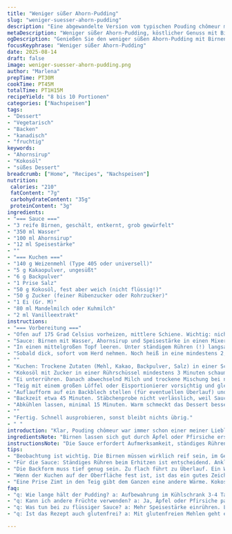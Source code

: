 ```yaml
---
title: "Weniger süßer Ahorn-Pudding"
slug: "weniger-suesser-ahorn-pudding"
description: "Eine abgewandelte Version vom typischen Pouding chômeur mit weniger Zucker, Birnen anstelle von typisch verwendeten Äpfeln und Kokosöl statt Butter. Die Sauce basiert auf reifen Birnen, die mit Ahornsirup eingekocht werden, was ihr eine natürliche Süße und Fruchtigkeit verleiht. Der Teig kombiniert Mehl, Kakao und Kokosöl, um dem Ganzen eine erdige Note zu geben. Die Backzeit und Temperatur wurden leicht angepasst, um den perfekten Ausgleich von Sauce und fluffigem Kuchen zu ermöglichen. Das Ergebnis erinnert an traditionelle kanadische Desserts, mit einer überraschenden Tiefe durch die Modifikationen. Für Vegetarier geeignet, ohne Nüsse. 8 bis 10 Portionen."
metaDescription: "Weniger süßer Ahorn-Pudding, köstlicher Genuss mit Birnen und weniger Zucker. Kreation mit natürlichem Ahornsirup und Kokosöl."
ogDescription: "Genießen Sie den weniger süßen Ahorn-Pudding mit Birnen, reduzierter Süße und einzigartigem Aroma. Ein perfektes Dessert für jeden Anlass."
focusKeyphrase: "Weniger süßer Ahorn-Pudding"
date: 2025-08-14
draft: false
image: weniger-suesser-ahorn-pudding.png
author: "Marlena"
prepTime: PT30M
cookTime: PT45M
totalTime: PT1H15M
recipeYield: "8 bis 10 Portionen"
categories: ["Nachspeisen"]
tags:
- "Dessert"
- "Vegetarisch"
- "Backen"
- "kanadisch"
- "fruchtig"
keywords:
- "Ahornsirup"
- "Kokosöl"
- "süßes Dessert"
breadcrumb: ["Home", "Recipes", "Nachspeisen"]
nutrition: 
 calories: "210"
 fatContent: "7g"
 carbohydrateContent: "35g"
 proteinContent: "3g"
ingredients:
- "=== Sauce ==="
- "3 reife Birnen, geschält, entkernt, grob gewürfelt"
- "350 ml Wasser"
- "100 ml Ahornsirup"
- "12 ml Speisestärke"
- ""
- "=== Kuchen ==="
- "140 g Weizenmehl (Type 405 oder universell)"
- "5 g Kakaopulver, ungesüßt"
- "6 g Backpulver"
- "1 Prise Salz"
- "50 g Kokosöl, fest aber weich (nicht flüssig!)"
- "50 g Zucker (feiner Rübenzucker oder Rohrzucker)"
- "1 Ei (Gr. M)"
- "80 ml Mandelmilch oder Kuhmilch"
- "2 ml Vanilleextrakt"
instructions:
- "=== Vorbereitung ==="
- "Ofen auf 175 Grad Celsius vorheizen, mittlere Schiene. Wichtig: nicht heißer, sonst verbrennt die Sauce unten bevor der Kuchen durch ist."
- "Sauce: Birnen mit Wasser, Ahornsirup und Speisestärke in einen Mixer geben, langsam starten, dann hoch. Richtig fein pürieren, damit keine Stückchen bleiben, sonst stockt die Stärke nicht schön."
- "In einen mittelgroßen Topf leeren. Unter ständigem Rühren (!) langsam erhitzen, bis die Masse sichtbar andickt und blubbert. Nicht aufhören zu rühren, sonst klumpt´s oder brennt an."
- "Sobald dick, sofort vom Herd nehmen. Noch heiß in eine mindestens 2,5-Liter-Auflaufform geben. Wer keine tiefe Form hat, nimmt ein breiteres Backblech, Sauce verteilen, geht auch."
- ""
- "Kuchen: Trockene Zutaten (Mehl, Kakao, Backpulver, Salz) in einer Schüssel vermischen, Klümpchen entfernen."
- "Kokosöl mit Zucker in einer Rührschüssel mindestens 3 Minuten schaumig schlagen, bis es hell und fluffig aussieht. Das ist wichtig für die luftige Textur."
- "Ei unterrühren. Danach abwechselnd Milch und trockene Mischung bei niedriger Geschwindigkeit einarbeiten, sonst fliegt euch alles um die Ohren."
- "Teig mit einem großen Löffel oder Eisportionierer vorsichtig und gleichmäßig auf die heiße Sauce geben. Achtung, es darf nicht gemischt werden! Der Teig schwimmt und backt dabei oben auf der Sauce - typisch für Pouding chômeur."
- "Auflaufform auf ein Backblech stellen (für eventuellen Überlauf) und in den Ofen schieben."
- "Backzeit etwa 45 Minuten. Stäbchenprobe nicht verlässlich, weil Sauce klebrig ist. Besser: Kuchenoberfläche muss hell und fest sein, leicht goldgelb. Sauce blubbert an den Seiten, das ist gut Zeichen."
- "Abkühlen lassen, minimal 15 Minuten. Warm schmeckt das Dessert besser, weil die Sauce noch weich ist. Kalt hat der Kuchen eine festere Konsistenz."
- ""
- "Fertig. Schnell ausprobieren, sonst bleibt nichts übrig."
- " "
introduction: "Klar, Pouding chômeur war immer schon einer meiner Lieblingsklassiker, aber manchmal nervt mich einfach der zu süße Abgang. Also hab ich angefangen zu experimentieren, Zucker runter, fruchtige Birnen rein, und zum ersten Mal Kokosöl statt Butter. Nicht blockiert mit Sahne oder dicker Sauce, sondern eine leichte Birnensoße mit ganz natürlichem Ahorn-Touch. Das Ganze braucht Geduld beim Aufkochen, sonst wird die Sauce matschig oder klumpt. Die Konsistenz muss stimmen - sahnig, aber nicht flüssig. Und beim Kuchen: Kakao gibt dem Ganzen eine erdige Tiefe, die man nicht erwartet, passt super zu der Süße der Birne. Dieses Rezept habe ich nicht nur für mich angepasst, ich wollte auch etwas, wo man nicht immer die 10.000 Kalorien-Lawine heraufbeschwört. Der Trick liegt in der Balance zwischen mäßig süßer Sauce und lockerem Teig. "
ingredientsNote: "Birnen lassen sich gut durch Äpfel oder Pfirsiche ersetzen, je nach Saison. Beim Ahornsirup lieber einen mittleren Grad wählen, zu dunkler Sirup schlägt schnell ins Bittrige um. Speisestärke unbedingt langsam einrühren, Klümpchen fallen sonst negativ auf. Statt Kokosöl kann man auch weniger Butter nehmen, das Fett beeinflusst die Textur stark – zu weich wird der Teig zäh, zu fest bröselig. Für Milchalternativen eignet sich Mandel- oder Hafermilch besonders, gibt leichte Süße und nussigen Geschmack ohne Zusatzstoffbomben. Die Mischung aus Kakao und Vanille macht den Geschmack interessanter, nicht konsumzuckrig wie sonst oft. Einheitsmehl funktioniert hier gut, aber Vollkorn macht den Kuchen kompakter und rustikaler. Immer die Butter oder das Öl zuerst schaumig schlagen, das sorgt für gutes Treibvolumen."
instructionsNote: "Die Sauce erfordert Aufmerksamkeit, ständiges Rühren beim Erhitzen verhindert Klumpenbildung und Anbrennen. Der Übergang vom flüssigen Zustand zur sirupartigen Konsistenz zeigt sich durch leicht transparentes Blubbern und stärkeres Andicken am Löffelrücken. Zutaten im Mixer nicht zu lange pürieren, sonst wird die Masse zu wässrig. Beim Teig darf keine zu hohe Geschwindigkeit gewählt werden, sonst verliert er die Luftigkeit, zudem Gefahr der Übermischung. Achtung beim Aufgeben des Teigs auf die heiße Sauce: direkt und zügig, damit die Schicht schön schwimmt. Die Backzeit hängt stark vom Ofen ab, leichte Bräunung und elastisches Gefühl auf der Oberfläche sind die wichtigsten Zeichen, nicht die Stäbchenprobe alleine. Abkühlzeit ist essenziell, die Sauce braucht, um unter dem Kuchen fest zu werden. Warm servieren ist geschmacklich besser, kalt ist der Pudding schnittiger im Biss."
tips:
- "Beobachtung ist wichtig. Die Birnen müssen wirklich reif sein, im Geschmack viel süßer. Bei weniger reifen Früchten mehr Ahornsirup verwenden."
- "Für die Sauce: Ständiges Rühren beim Erhitzen ist entscheidend. Ankleben vermeiden, Klumpenbildung stört. Rühren, bis es richtig dick wird."
- "Die Backform muss tief genug sein. Zu flach führt zu Überlauf. Ein Weckglas als Backform kann auch spannend sein, aber weniger Masse."
- "Wenn der Kuchen auf der Oberfläche fest ist, ist das ein gutes Zeichen. Blubbern an den Seiten zeigt, dass die Sauce gut ist. Timing ist alles."
- "Eine Prise Zimt in den Teig gibt dem Ganzen eine andere Wärme. Kokosöl kann durch Margarine ersetzt werden, aber Geschmack verändert sich etwas."
faq:
- "q: Wie lange hält der Pudding? a: Aufbewahrung im Kühlschrank 3-4 Tage. In einer luftdichten Dose, am besten in einem kühlen Bereich."
- "q: Kann ich andere Früchte verwenden? a: Ja, Äpfel oder Pfirsiche passen gut. Saisonabhängig. Fruchtige Variationen sind willkommen."
- "q: Was tun bei zu flüssiger Sauce? a: Mehr Speisestärke einrühren. Langsam und stetig. So klumpt nichts und wird richtig dick."
- "q: Ist das Rezept auch glutenfrei? a: Mit glutenfreien Mehlen geht es auch. Nussmehl kann eine Alternative sein, aber anders im Geschmack."

---
```

